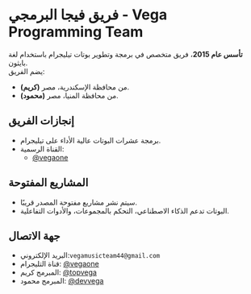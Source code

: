 # فريق فيجا البرمجي - Vega Programming Team

**تأسس عام 2015**، فريق متخصص في برمجة وتطوير بوتات تيليجرام باستخدام لغة بايثون.  
يضم الفريق:

- **(كريم)** من محافظة الإسكندرية، مصر.
- **(محمود)** من محافظة المنيا، مصر.

## إنجازات الفريق
- برمجة عشرات البوتات عالية الأداء على تيليجرام.
- القناة الرسمية:  
  - [@vegaone](https://t.me/vegaone)  

## المشاريع المفتوحة
- سيتم نشر مشاريع مفتوحة المصدر قريبًا.
- البوتات تدعم الذكاء الاصطناعي، التحكم بالمجموعات، والأدوات التفاعلية.

## جهة الاتصال
- البريد الإلكتروني:`vegamusicteam44@gmail.com` 
- قناة التليجرام: [@vegaone](https://t.me/vegaone)
- المبرمج كريم: [@topvega](https://t.me/topvega)
- المبرمج محمود: [@devvega](https://t.me/devvega)
